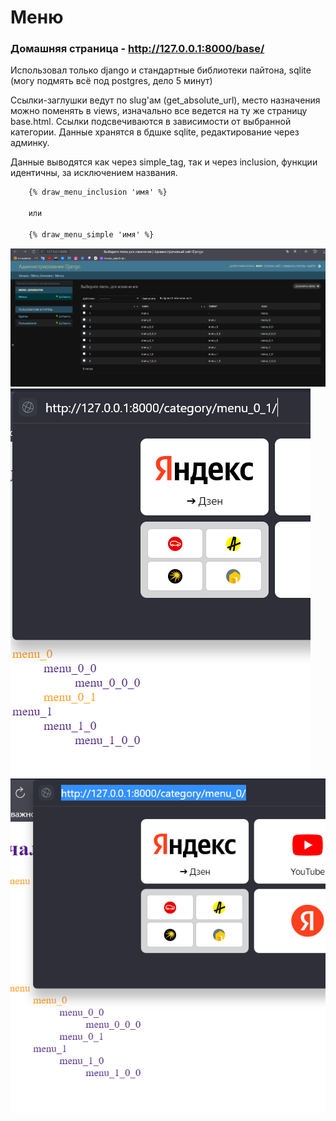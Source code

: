 # Меню

### Домашняя страница - http://127.0.0.1:8000/base/
Использовал только django и стандартные библиотеки пайтона, sqlite (могу подмять всё под postgres, дело 5 минут)

Ссылки-заглушки ведут по slug'ам (get_absolute_url), место назначения можно поменять в views,
изначально все ведется на ту же страницу base.html.
Ссылки подсвечиваются в зависимости от выбранной категории.
Данные хранятся в бдшке sqlite, редактирование через админку.


Данные выводятся как через simple_tag, так и через inclusion,
функции идентичны, за исключением названия.



```html
    {% draw_menu_inclusion 'имя' %}

    или 
    
    {% draw_menu_simple 'имя' %}
```
![img.png](images/img.png)
![img_2.png](images/img_2.png)
![img_3.png](images/img_3.png)


